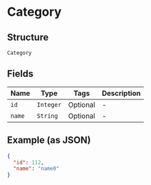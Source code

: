 
# Category

## Structure

`Category`

## Fields

| Name | Type | Tags | Description |
|  --- | --- | --- | --- |
| `id` | `Integer` | Optional | - |
| `name` | `String` | Optional | - |

## Example (as JSON)

```json
{
  "id": 112,
  "name": "name0"
}
```

